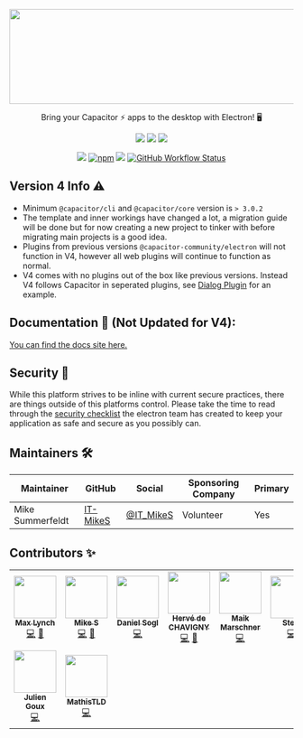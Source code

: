 <p align="center">
  <img src="https://user-images.githubusercontent.com/20338451/124627505-9cd53a80-de4d-11eb-8d74-f81685804b05.png" width="835" height="168" /><br />
</p>

<p align="center">
Bring your Capacitor ⚡ apps to the desktop with Electron! 🖥
</p>
<p align="center">
  <a href="https://github.com/capacitor-community/electron"><img src="https://img.shields.io/badge/maintenance%20status-actively%20maintained-brightgreen" /></a>
  <!-- ALL-CONTRIBUTORS-BADGE:START - Do not remove or modify this section -->
<a href="#contributors"><img src="https://img.shields.io/badge/all%20contributors-9-orange" /></a>
<!-- ALL-CONTRIBUTORS-BADGE:END -->
  <a href="https://www.electronjs.org/releases/stable?version=13"><img src="https://img.shields.io/badge/supported%20electron%20version-~13.1.6-blue" /></a>
</p>
<p align="center">
  <a href="https://npmjs.com/package/@capacitor-community/electron"><img src="https://img.shields.io/npm/v/@capacitor-community/electron/alpha.svg" /></a>
  <a href="https://npmjs.com/package/@capacitor-community/electron"><img alt="npm" src="https://img.shields.io/npm/dw/@capacitor-community/electron"></a>
  <a href="https://npmjs.com/package/@capacitor-community/electron"><img src="https://img.shields.io/npm/l/@capacitor-community/electron.svg?color=blue" /></a>
  <a href="https://github.com/capacitor-community/electron"><img alt="GitHub Workflow Status" src="https://img.shields.io/github/workflow/status/capacitor-community/electron/CI/main"></a>
</p>

## Version 4 Info ⚠
- Minimum `@capacitor/cli` and `@capacitor/core` version is `> 3.0.2`
- The template and inner workings have changed a lot, a migration guide will be done but for now creating a new project to tinker with before migrating main projects is a good idea.
- Plugins from previous versions `@capacitor-community/electron` will not function in V4, however all web plugins will continue to function as normal.
- V4 comes with no plugins out of the box like previous versions. Instead V4 follows Capacitor in seperated plugins, see [Dialog Plugin](https://capacitorjs.com/docs/v3/apis/dialog) for an example.

## Documentation 📖 (Not Updated for V4):

[You can find the docs site here.](https://capacitor-community.github.io/electron/)

## Security 🔐

While this platform strives to be inline with current secure practices, there are things outside of this platforms control. Please take the time to read through the [security checklist](https://www.electronjs.org/docs/tutorial/security#checklist-security-recommendations) the electron team has created to keep your application as safe and secure as you possibly can.

## Maintainers 🛠

| Maintainer       | GitHub                                  | Social                                    | Sponsoring Company | Primary |
| ---------------- | --------------------------------------- | ----------------------------------------- | ------------------ | ------- |
| Mike Summerfeldt | [IT-MikeS](https://github.com/IT-MikeS) | [@IT_MikeS](https://twitter.com/IT_MikeS) | Volunteer          | Yes     |


## Contributors ✨

<!-- ALL-CONTRIBUTORS-LIST:START - Do not remove or modify this section -->
<!-- prettier-ignore-start -->
<!-- markdownlint-disable -->
<table>
  <tr>
    <td align="center"><a href="http://ionicframework.com/"><img src="https://avatars3.githubusercontent.com/u/11214?v=4?s=75" width="75px;" alt=""/><br /><sub><b>Max Lynch</b></sub></a><br /><a href="https://github.com/capacitor-community/electron/commits?author=mlynch" title="Code">💻</a> <a href="https://github.com/capacitor-community/electron/commits?author=mlynch" title="Documentation">📖</a></td>
    <td align="center"><a href="https://github.com/IT-MikeS"><img src="https://avatars0.githubusercontent.com/u/20338451?v=4?s=75" width="75px;" alt=""/><br /><sub><b>Mike S</b></sub></a><br /><a href="https://github.com/capacitor-community/electron/commits?author=IT-MikeS" title="Code">💻</a> <a href="https://github.com/capacitor-community/electron/commits?author=IT-MikeS" title="Documentation">📖</a></td>
    <td align="center"><a href="https://github.com/danielsogl"><img src="https://avatars2.githubusercontent.com/u/15234844?v=4?s=75" width="75px;" alt=""/><br /><sub><b>Daniel Sogl</b></sub></a><br /><a href="https://github.com/capacitor-community/electron/commits?author=danielsogl" title="Code">💻</a></td>
    <td align="center"><a href="https://github.com/vevedh"><img src="https://avatars1.githubusercontent.com/u/1430389?v=4?s=75" width="75px;" alt=""/><br /><sub><b>Hervé de CHAVIGNY</b></sub></a><br /><a href="https://github.com/capacitor-community/electron/commits?author=vevedh" title="Code">💻</a> <a href="https://github.com/capacitor-community/electron/commits?author=vevedh" title="Documentation">📖</a></td>
    <td align="center"><a href="http://twitter.com/leMaikOfficial"><img src="https://avatars2.githubusercontent.com/u/5544859?v=4?s=75" width="75px;" alt=""/><br /><sub><b>Maik Marschner</b></sub></a><br /><a href="https://github.com/capacitor-community/electron/commits?author=leMaik" title="Code">💻</a></td>
    <td align="center"><a href="https://stewan.io"><img src="https://avatars1.githubusercontent.com/u/719763?v=4?s=75" width="75px;" alt=""/><br /><sub><b>Stew</b></sub></a><br /><a href="https://github.com/capacitor-community/electron/commits?author=stewwan" title="Code">💻</a></td>
    <td align="center"><a href="https://github.com/coreyjv"><img src="https://avatars3.githubusercontent.com/u/2730750?v=4?s=75" width="75px;" alt=""/><br /><sub><b>Corey Vaillancourt</b></sub></a><br /><a href="https://github.com/capacitor-community/electron/commits?author=coreyjv" title="Code">💻</a></td>
  </tr>
  <tr>
    <td align="center"><a href="https://github.com/jgoux"><img src="https://avatars0.githubusercontent.com/u/1443499?v=4?s=75" width="75px;" alt=""/><br /><sub><b>Julien Goux</b></sub></a><br /><a href="https://github.com/capacitor-community/electron/commits?author=jgoux" title="Code">💻</a></td>
    <td align="center"><a href="https://github.com/MathisTLD"><img src="https://avatars.githubusercontent.com/u/42317770?v=4?s=75" width="75px;" alt=""/><br /><sub><b>MathisTLD</b></sub></a><br /><a href="https://github.com/capacitor-community/electron/commits?author=MathisTLD" title="Code">💻</a></td>
  </tr>
</table>

<!-- markdownlint-restore -->
<!-- prettier-ignore-end -->

<!-- ALL-CONTRIBUTORS-LIST:END -->
